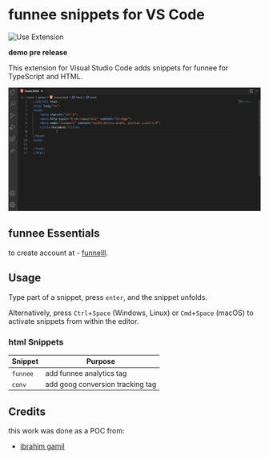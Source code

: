 # funnee snippets for VS Code

![Use Extension](images/funne.png)

**demo pre release**

This extension for Visual Studio Code adds snippets for funnee for TypeScript and HTML.

![Use Extension](images/funne.gif)

## funnee Essentials

to create account at - [funnelll](https://www.funnelll.com).

## Usage

Type part of a snippet, press `enter`, and the snippet unfolds.

Alternatively, press `Ctrl`+`Space` (Windows, Linux) or `Cmd`+`Space` (macOS) to activate snippets from within the editor.

### html Snippets

| Snippet  | Purpose                          |
| -------- | -------------------------------- |
| `funnee` | add funnee analytics tag         |
| `conv`   | add goog conversion tracking tag |

## Credits

this work was done as a POC from:

- [ibrahim gamil](https://www.linkedin.com/in/ibrahim-gamil-427a5010b/)
